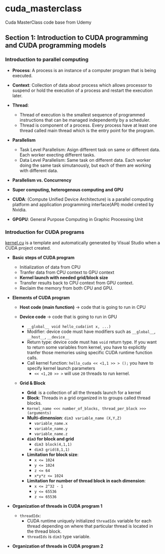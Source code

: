 # cuda_masterclass
Cuda MasterClass code base from Udemy

## Section 1: Introduction to CUDA programming and CUDA programming models

### Introduction to parallel computing

- **Process**: A process is an instance of a computer program that is being executed.

- **Context**: Collection of data about process which allows processor to suspend or hold the execution of a process and restart the execution later.

- **Thread**:
  - Thread of execution is the smallest sequence of programmed instructions that can be managed independently by a scheduler.
  - Thread is component of a process. Every process have at least one thread called main thread which is the entry point for the program.

- **Parallelism**
  - Task Level Parallelism: Asign different task on same or different data. Each worker execting different tasks.
  - Data Level Parallelism: Same task on different data. Each worker doing the same task simutanously, but each of them are working with different data.

- **Parallelism vs. Concurrency**

- **Super computing, heterogenous computing and GPU**

- **CUDA**: (Compute Unified Device Architecture) is a parallel computing platform and application programming interface(API) model creted by Nvidia.

- **GPGPU**: General Purpose Computing in Graphic Processing Unit

### Introduction for CUDA programs
[kernel.cu](section_1_introduction/kernel.cu) is a template and automatically generated by Visual Studio when a CUDA project created.

- **Basic steps of CUDA program**
  - Initialization of data from CPU
  - Tranfer data from CPU context to GPU context
  - **Kernel launch with needed grid/block size**
  - Transfer results back to CPU context from GPU context.
  - Reclaim the memory from both CPU and GPU.

- **Elements of CUDA program**
  - **Host code (main function)** -> code that is going to run in CPU
  - **Device code** -> code that is going to run in GPU
    - `__global__ void hello_cuda(int x, ...)`
    - Modifier: device code must have modifiers such as `__global__`, `__host__`, `__device__`
    - Return type: device code must has `void` return type. If you want to return some variables from kernel, you have to explicitly tranfer those memories using specific CUDA runtime function calls.
    - Call kernel function: `hello_cuda << <1,1 >> > ();` you have to specify kernel launch parameters
      - `<< <1,20 >> >` will use `20` threads to run kernel.

  - **Grid & Block**
    - **Grid**: is a collection of all the threads launch for a kernel
    - **Block**: Threads in a grid organized in to groups called thread blocks.
    - `Kernel_name <<< number_of_blocks, thread_per_block >>> (arguments)`
    - **Multi-dimension**: `dim3 variable_name (X,Y,Z)`
      - `variable_name.x`
      - `variable_name.y`
      - `variable_name.z`
    - **`dim3` for block and grid**
      - `dim3 block(4,1,1)`
      - `dim3 grid(8,1,1)`
    - **Limitation for block size**:
      - `x <= 1024`
      - `y <= 1024`
      - `z <= 64`
      - `x*y*z <= 1024`
    - **Limitation for number of thread block in each dimension**:
      - `x <= 2^32 - 1`
      - `y <= 65536`
      - `z <= 65536`

- **Organization of threads in CUDA program 1**
  - `threadIdx`:
    - CUDA runtime uniquely initialized `threadIdx` variable for each thread depending on where that particular thread is located in the thread block.
    - `threadIds` is `dim3` type variable.

- **Organization of threads in CUDA program 2**
